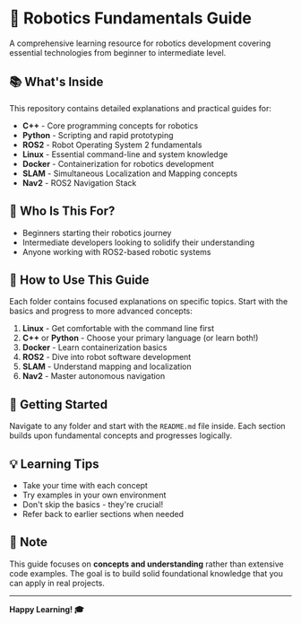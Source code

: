 # 🤖 Robotics Fundamentals Guide

A comprehensive learning resource for robotics development covering essential technologies from beginner to intermediate level.

## 📚 What's Inside

This repository contains detailed explanations and practical guides for:

- **C++** - Core programming concepts for robotics
- **Python** - Scripting and rapid prototyping
- **ROS2** - Robot Operating System 2 fundamentals
- **Linux** - Essential command-line and system knowledge
- **Docker** - Containerization for robotics development
- **SLAM** - Simultaneous Localization and Mapping concepts
- **Nav2** - ROS2 Navigation Stack

## 🎯 Who Is This For?

- Beginners starting their robotics journey
- Intermediate developers looking to solidify their understanding
- Anyone working with ROS2-based robotic systems

## 📖 How to Use This Guide

Each folder contains focused explanations on specific topics. Start with the basics and progress to more advanced concepts:

1. **Linux** - Get comfortable with the command line first
2. **C++** or **Python** - Choose your primary language (or learn both!)
3. **Docker** - Learn containerization basics
4. **ROS2** - Dive into robot software development
5. **SLAM** - Understand mapping and localization
6. **Nav2** - Master autonomous navigation

## 🚀 Getting Started

Navigate to any folder and start with the `README.md` file inside. Each section builds upon fundamental concepts and progresses logically.

## 💡 Learning Tips

- Take your time with each concept
- Try examples in your own environment
- Don't skip the basics - they're crucial!
- Refer back to earlier sections when needed

## 📝 Note

This guide focuses on **concepts and understanding** rather than extensive code examples. The goal is to build solid foundational knowledge that you can apply in real projects.

---

**Happy Learning! 🎓**
